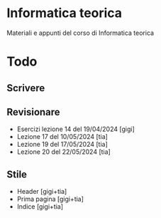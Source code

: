 # Informatica teorica

Materiali e appunti del corso di Informatica teorica

# Todo

## Scrivere

## Revisionare

- Esercizi lezione 14 del 19/04/2024 [gigi]
- Lezione 17 del 10/05/2024 [tia]
- Lezione 19 del 17/05/2024 [tia]
- Lezione 20 del 22/05/2024 [tia]

## Stile

- Header [gigi+tia]
- Prima pagina [gigi+tia]
- Indice [gigi+tia]
